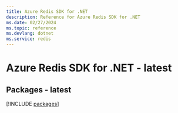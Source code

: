 ```yaml
---
title: Azure Redis SDK for .NET
description: Reference for Azure Redis SDK for .NET
ms.date: 02/27/2024
ms.topic: reference
ms.devlang: dotnet
ms.service: redis
---
```

# Azure Redis SDK for .NET - latest
## Packages - latest
[!INCLUDE [packages](redis-index.md)]